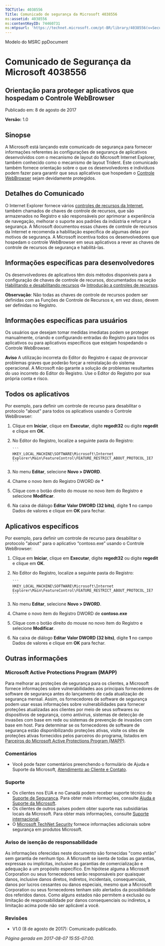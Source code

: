 ```yaml
---
TOCTitle: 4038556
Title: Comunicado de segurança da Microsoft 4038556
ms:assetid: 4038556
ms:contentKeyID: 74460731
ms:mtpsurl: 'https://technet.microsoft.com/pt-BR/library/4038556(v=Security.10)'
---
```


Modelo do MSRC ppDocument

Comunicado de Segurança da Microsoft 4038556
============================================

Orientação para proteger aplicativos que hospedam o Controle WebBrowser
-----------------------------------------------------------------------

Publicado em: 8 de agosto de 2017

**Versão:** 1.0

Sinopse
-------

<span id="sectionToggle0"></span>
A Microsoft está lançando este comunicado de segurança para fornecer informações referentes às configurações de segurança de aplicativos desenvolvidos com o mecanismo de layout do Microsoft Internet Explorer, também conhecido como o mecanismo de layout Trident. Este comunicado também fornece orientação sobre o que os desenvolvedores e indivíduos podem fazer para garantir que seus aplicativos que hospedam o [Controle WebBrowser](https://msdn.microsoft.com/07_target_adjustment/library/aa752040(v=vs.85).aspx) sejam devidamente protegidos.

Detalhes do Comunicado
----------------------

<span id="sectionToggle1"></span>
O Internet Explorer fornece vários [controles de recursos da Internet](https://msdn.microsoft.com/07_target_adjustment/library/ee330720(v=vs.85).aspx), também chamados de chaves de controle de recursos, que são armazenados no Registro e são responsáveis por aprimorar a experiência de navegação, melhorar o suporte aos padrões da indústria e reforçar a segurança. A Microsoft documentou essas chaves de controle de recursos da Internet e recomenda a habilitação específica de algumas delas por motivos de segurança. A Microsoft incentiva todos os desenvolvedores que hospedam o controle WebBrowser em seus aplicativos a rever as chaves de controle de recursos de segurança e habilitá-las.

Informações específicas para desenvolvedores
--------------------------------------------

Os desenvolvedores de aplicativos têm dois métodos disponíveis para a configuração de chaves de controle de recursos, documentados na seção [Habilitando e desabilitando recursos](https://msdn.microsoft.com/07_target_adjustment/library/ms537184(v=vs.85).aspx) da [Introdução a controles de recursos](https://greymatter/msrc/main.aspx?extraqs=?dataprovider=microsoft.crm.application.platform.grid.griddataproviderquerybuilder&entitycode=10027&queryid=%257bbc868e4d-56d7-e611-80d6-000d3a32fc99%257d&uiprovider=microsoft.crm.application.controls.griduiprovider&viewtype=4230&pagetype=https://msdn.microsoft.com/07_target_adjustment/library/ms537184(v=vs.85).aspx).

**Observação**: Não todas as chaves de controle de recursos podem ser definidas com as Funções de Controle de Recursos e, em vez disso, devem ser definidas no Registro.

Informações específicas para usuários
-------------------------------------

<span id="_Hlk489876424"></span>
Os usuários que desejam tomar medidas imediatas podem se proteger manualmente, criando e configurando entradas do Registro para todos os aplicativos ou para aplicativos específicos que estejam hospedando o Controle WebBrowser.

**Aviso** A utilização incorreta do Editor do Registro é capaz de provocar problemas graves que poderão forçar a reinstalação do sistema operacional. A Microsoft não garante a solução de problemas resultantes do uso incorreto do Editor do Registro. Use o Editor do Registro por sua própria conta e risco.

Todos os aplicativos
--------------------

Por exemplo, para definir um controle de recurso para desabilitar o protocolo "about" para todos os aplicativos usando o Controle WebBrowser:

1.  Clique em **Iniciar**, clique em **Executar**, digite **regedt32** ou digite **regedit** e clique em **OK**.
2.  No Editor do Registro, localize a seguinte pasta do Registro: 

        ```
        HKEY_LOCAL_MACHINE\SOFTWARE\Microsoft\Internet Explorer\Main\FeatureControl\FEATURE_RESTRICT_ABOUT_PROTOCOL_IE7
        ```

3.  No menu **Editar**, selecione **Novo &gt; DWORD**.
4.  Chame o novo item do Registro DWORD de **\***
5.  Clique com o botão direito do mouse no novo item do Registro e selecione **Modificar**. 
6.  Na caixa de diálogo **Editar Valor DWORD (32 bits)**, digite **1** no campo Dados de valores e clique em **OK** para fechar.

Aplicativos específicos
-----------------------

Por exemplo, para definir um controle de recurso para desabilitar o protocolo "about" para o aplicativo “contoso.exe” usando o Controle WebBrowser:

1.  Clique em **Iniciar**, clique em **Executar**, digite **regedt32** ou digite **regedit** e clique em **OK**.
2.  No Editor do Registro, localize a seguinte pasta do Registro: 

        ```
        HKEY_LOCAL_MACHINE\SOFTWARE\Microsoft\Internet Explorer\Main\FeatureControl\FEATURE_RESTRICT_ABOUT_PROTOCOL_IE7
        ```

3.  No menu **Editar**, selecione **Novo &gt; DWORD**.
4.  Chame o novo item do Registro DWORD de **contoso.exe**
5.  Clique com o botão direito do mouse no novo item do Registro e selecione **Modificar**. 
6.  Na caixa de diálogo **Editar Valor DWORD (32 bits)**, digite **1** no campo Dados de valores e clique em **OK** para fechar.

Outras informações
------------------

<span id="sectionToggle2"></span>
### Microsoft Active Protections Program (MAPP)

Para melhorar as proteções de segurança para os clientes, a Microsoft fornece informações sobre vulnerabilidades aos principais fornecedores de software de segurança antes do lançamento de cada atualização de segurança mensal. Assim, os fornecedores de software de segurança podem usar essas informações sobre vulnerabilidades para fornecer proteções atualizadas aos clientes por meio de seus softwares ou dispositivos de segurança, como antivírus, sistemas de detecção de invasões com base em rede ou sistemas de prevenção de invasões com base em host. Para determinar se os fornecedores de software de segurança estão disponibilizando proteções ativas, visite os sites de proteções ativas fornecidos pelos parceiros do programa, listados em [Parceiros do Microsoft Active Protections Program (MAPP)](http://go.microsoft.com/fwlink/?linkid=215201).

### Comentários

-   Você pode fazer comentários preenchendo o formulário de Ajuda e Suporte da Microsoft, [Atendimento ao Cliente e Contato](http://support.microsoft.com/07_target_adjustment/kb/?scid=sw;en;1257&amp;showpage=1&amp;ws=technet&amp;sd=tech).

### Suporte

-   Os clientes nos EUA e no Canadá podem receber suporte técnico do [Suporte de Segurança](http://go.microsoft.com/fwlink/?linkid=21131). Para obter mais informações, consulte [Ajuda e Suporte da Microsoft](http://support.microsoft.com/07_target_adjustment/).
-   Os clientes de outros países podem obter suporte nas subsidiárias locais da Microsoft. Para obter mais informações, consulte [Suporte internacional](http://go.microsoft.com/fwlink/?linkid=21155).
-   O [Microsoft TechNet Security](http://go.microsoft.com/fwlink/?linkid=21132) fornece informações adicionais sobre segurança em produtos Microsoft.

### Aviso de isenção de responsabilidade

As informações oferecidas neste documento são fornecidas "como estão" sem garantia de nenhum tipo. A Microsoft se isenta de todas as garantias, expressas ou implícitas, inclusive as garantias de comercialização e adequação a um propósito específico. Em hipótese alguma a Microsoft Corporation ou seus fornecedores serão responsáveis por quaisquer danos, inclusive danos diretos, indiretos, incidentais, consequenciais, danos por lucros cessantes ou danos especiais, mesmo que a Microsoft Corporation ou seus fornecedores tenham sido alertados da possibilidade dos referidos danos. Como alguns estados não permitem a exclusão ou limitação de responsabilidade por danos consequenciais ou indiretos, a limitação acima pode não ser aplicável a você.

### Revisões

-   V1.0 (8 de agosto de 2017): Comunicado publicado.

*Página gerada em 2017-08-07 15:55-07:00.*
